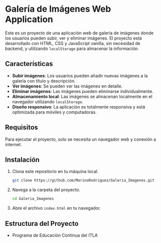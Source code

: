 # Galería de Imágenes Web Application

Este es un proyecto de una aplicación web de galería de imágenes donde los usuarios pueden subir, ver y eliminar imágenes. El proyecto está desarrollado con HTML, CSS y JavaScript vanilla, sin necesidad de backend, y utilizando `localStorage` para almacenar la información.

## Características

- **Subir imágenes**: Los usuarios pueden añadir nuevas imágenes a la galería con título y descripción.
- **Ver imágenes**: Se pueden ver las imágenes en detalle.
- **Eliminar imágenes**: Las imágenes pueden eliminarse individualmente.
- **Almacenamiento local**: Las imágenes se almacenan localmente en el navegador utilizando `localStorage`.
- **Diseño responsivo**: La aplicación es totalmente responsiva y está optimizada para móviles y computadoras.

## Requisitos

Para ejecutar el proyecto, solo se necesita un navegador web y conexión a internet.

## Instalación

1. Clona este repositorio en tu máquina local.
   ```bash
   git clone https://github.com/MarinoRodriguez/Galeria_Imagenes.git
   ```
2. Navega a la carpeta del proyecto.
   ```bash
   cd Galeria_Imagenes
   ```
3. Abre el archivo `index.html` en tu navegador.

## Estructura del Proyecto

- Programa de Educación Continua del ITLA